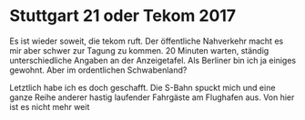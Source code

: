 # Stuttgart 21 oder Tekom 2017
Es ist wieder soweit, die tekom ruft. Der öffentliche Nahverkehr macht es mir aber schwer zur Tagung zu kommen. 20 Minuten warten, ständig unterschiedliche Angaben an der Anzeigetafel. Als Berliner bin ich ja einiges gewohnt. Aber im ordentlichen Schwabenland?

Letztlich habe ich es doch geschafft. Die S-Bahn spuckt mich und eine ganze Reihe anderer hastig laufender Fahrgäste am Flughafen aus. Von hier ist es nicht mehr weit

